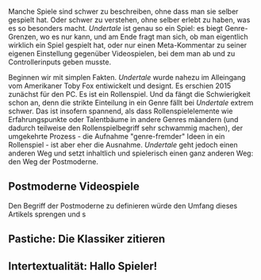 <!-- wp:paragraph -->
<p>Manche Spiele sind schwer zu beschreiben, ohne dass man sie selber gespielt hat. Oder schwer zu verstehen, ohne selber erlebt zu haben, was es so besonders macht. <em>Undertale </em>ist genau so ein Spiel: es biegt Genre-Grenzen, wo es nur kann, und am Ende fragt man sich, ob man eigentlich wirklich ein Spiel gespielt hat, oder nur einen Meta-Kommentar zu seiner eigenen Einstellung gegenüber Videospielen, bei dem man ab und zu Controllerinputs geben musste.</p>
<!-- /wp:paragraph -->

<!-- wp:paragraph -->
<p>Beginnen wir mit simplen Fakten. <em>Undertale </em>wurde nahezu im Alleingang vom Amerikaner Toby Fox entiwickelt und designt. Es erschien 2015 zunächst für den PC. Es ist ein Rollenspiel. Und da fängt die Schwierigkeit schon an, denn die strikte Einteilung in ein Genre fällt bei <em>Undertale </em>extrem schwer. Das ist insofern spannend, als dass Rollenspielelemente wie Erfahrungspunkte oder Talentbäume in andere Genres mäandern (und dadurch teilweise den Rollenspielbegriff sehr schwammig machen), der umgekehrte Prozess - die Aufnahme "genre-fremder" Ideen in ein Rollenspiel - ist aber eher die Ausnahme. <em>Undertale </em>geht jedoch einen anderen Weg und setzt inhaltlich und spielerisch einen ganz anderen Weg: den Weg der Postmoderne.</p>
<!-- /wp:paragraph -->

<!-- wp:heading -->
<h2>Postmoderne Videospiele</h2>
<!-- /wp:heading -->

<!-- wp:paragraph -->
<p>Den Begriff der Postmoderne zu definieren würde den Umfang dieses Artikels sprengen und s</p>
<!-- /wp:paragraph -->

<!-- wp:heading -->
<h2>Pastiche: Die Klassiker zitieren</h2>
<!-- /wp:heading -->

<!-- wp:heading -->
<h2>Intertextualität: Hallo Spieler!</h2>
<!-- /wp:heading -->
